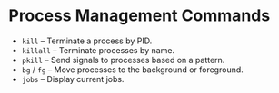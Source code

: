 
# Process Management Commands

- `kill` – Terminate a process by PID.
- `killall` – Terminate processes by name.
- `pkill` – Send signals to processes based on a pattern.
- `bg` / `fg` – Move processes to the background or foreground.
- `jobs` – Display current jobs.
    
